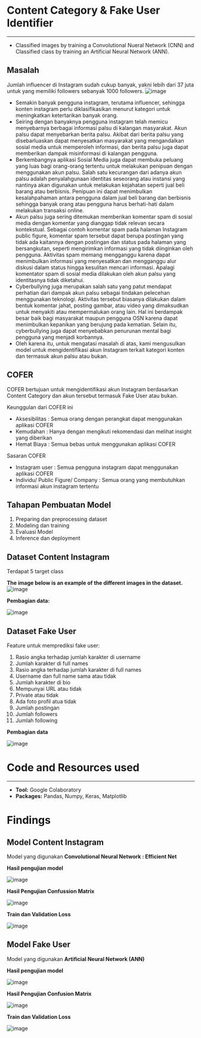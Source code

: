 # Content Category & Fake User Identifier

***
* Classified images by training a Convolutional Nueral Network (CNN) and Classified class by training an Artificial Neural Network (ANN).

## Masalah
Jumlah influencer di Instagram sudah cukup banyak, yakni lebih dari 37 juta untuk yang memiliki followers sebanyak 1000 followers.
![image](https://user-images.githubusercontent.com/97724828/162657204-c7fad5a8-a0f7-42e0-8648-10b607f89460.png)
* Semakin banyak pengguna instagram, terutama influencer, sehingga konten instagram perlu diklasifikasikan menurut kategori untuk meningkatkan ketertarikan banyak orang.
* Seiring dengan banyaknya pengguna instagram telah memicu menyebarnya berbagai informasi palsu di kalangan masyarakat. Akun palsu dapat menyebarkan berita palsu. Akibat dari berita palsu yang disebarluaskan dapat menyesatkan masyarakat yang mengandalkan sosial media untuk memperoleh informasi, dan berita palsu juga dapat memberikan dampak misinformasi di kalangan pengguna.
* Berkembangnya aplikasi Sosial Media juga dapat membuka peluang yang luas bagi orang-orang tertentu untuk melakukan penipuan dengan menggunakan akun palsu. Salah satu kecurangan dari adanya akun palsu adalah penyalahgunaan identitas seseorang atau instansi yang nantinya akan digunakan untuk melakukan kejahatan seperti jual beli barang atau berbisnis. Penipuan ini dapat menimbulkan kesalahpahaman antara pengguna dalam jual beli barang dan berbisnis sehingga banyak orang atau pengguna harus berhati-hati dalam melakukan transaksi online.
* Akun palsu juga sering ditemukan memberikan komentar spam di sosial media dengan komentar yang dianggap tidak relevan secara kontekstual. Sebagai contoh komentar spam pada halaman Instagram public figure, komentar spam tersebut dapat berupa postingan yang tidak ada kaitannya dengan postingan dan status pada halaman yang bersangkutan, seperti mengirimkan informasi yang tidak diinginkan oleh pengguna. Aktivitas spam memang mengganggu karena dapat menimbulkan informasi yang menyesatkan dan mengganggu alur diskusi dalam status hingga kesulitan mencari informasi. Apalagi komentator spam di sosial media dilakukan oleh akun palsu yang identitasnya tidak diketahui.
* Cyberbullying juga merupakan salah satu yang patut mendapat perhatian dari dampak akun palsu sebagai tindakan pelecehan menggunakan teknologi. Aktivitas tersebut biasanya dilakukan dalam bentuk komentar jahat, posting gambar, atau video yang dimaksudkan untuk menyakiti atau mempermalukan orang lain. Hal ini berdampak besar baik bagi masyarakat maupun pengguna OSN karena dapat menimbulkan kepanikan yang berujung pada kematian. Selain itu, cyberbullying juga dapat menyebabkan penurunan mental bagi pengguna yang menjadi korbannya.
* Oleh karena itu, untuk mengatasi masalah di atas, kami mengusulkan model untuk mengidentifikasi akun Instagram terkait kategori konten dan termasuk akun palsu atau bukan.

## COFER 
COFER bertujuan untuk mengidentifikasi akun Instagram berdasarkan Content Category dan akun tersebut termasuk Fake User atau bukan.

Keunggulan dari COFER ini
* Aksesibilitas : Semua orang dengan perangkat dapat menggunakan aplikasi COFER
* Kemudahan : Hanya dengan mengikuti rekomendasi dan melihat insight yang diberikan
* Hemat Biaya : Semua bebas untuk menggunakan aplikasi COFER

Sasaran COFER
* Instagram user : Semua pengguna instagram dapat menggunakan aplikasi COFER
* Individu/ Public Figure/ Company : Semua orang yang membutuhkan informasi akun instagram tertentu

## Tahapan Pembuatan Model
1. Preparing dan preprocessing dataset
2. Modeling dan training
3. Evaluasi Model
4. Inference dan deployment

## Dataset Content Instagram
Terdapat 5 target class

**The image below is an example of the different images in the dataset.**
![image](https://user-images.githubusercontent.com/97724828/162658336-21ac2a26-828b-4026-bbd6-7e0e959e0c77.png)

**Pembagian data:**

![image](https://user-images.githubusercontent.com/97724828/162658372-77a96a05-d5b6-48b6-aee1-983d04deff70.png)

## Dataset Fake User
Feature untuk memprediksi fake user:
1. Rasio angka terhadap jumlah karakter di username
2. Jumlah karakter di full names
3. Rasio angka terhadap jumlah karakter di full names
4. Username dan full name sama atau tidak
5. Jumlah karakter di bio
6. Mempunyai URL atau tidak
7. Private atau tidak
8. Ada foto profil atua tidak
9. Jumlah postingan
10. Jumlah followers
11. Jumlah following


**Pembagian data**

![image](https://user-images.githubusercontent.com/97724828/162658511-98e8fa92-85f5-4d4c-a27e-ff450ea3a822.png)

# Code and Resources used
***
* **Tool:** Google Colaboratory
* **Packages:** Pandas, Numpy, Keras, Matplotlib

# Findings
## Model Content Instagram
Model yang digunakan **Convolutional Neural Network : Efficient Net**

**Hasil pengujian model**

![image](https://user-images.githubusercontent.com/97724828/162658814-2be527a7-41cc-4a64-8241-4c379e7a97e3.png)

**Hasil Pengujian Confussion Matrix**

![image](https://user-images.githubusercontent.com/97724828/162658867-48fef082-409f-46a2-a039-9e9b54d60883.png)

**Train dan Validation Loss**

![image](https://user-images.githubusercontent.com/97724828/162658891-9e7396e8-9e36-4bd6-b65b-68626033f11c.png)


## Model Fake User
Model yang digunakan **Artificial Neural Network (ANN)**

**Hasil pengujian model**

![image](https://user-images.githubusercontent.com/97724828/162658956-6fdce96a-664e-4195-b6a9-202d86996de5.png)

**Hasil Pengujian Confusion Matrix**

![image](https://user-images.githubusercontent.com/97724828/162659004-534f278d-75eb-4c9d-97e6-d4732f870234.png)

**Train dan Validation Loss**

![image](https://user-images.githubusercontent.com/97724828/162659044-d4dc3a99-90d4-445d-aa97-b84c314cad8c.png)
